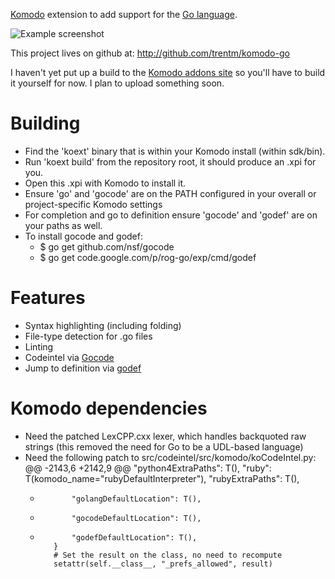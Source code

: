[Komodo](http://www.activestate.com/komodo) extension to add support for the [Go
language](http://golang.org).

![Example screenshot](https://github.com/traviscline/komodo-go/raw/master/example.png)

This project lives on github at: <http://github.com/trentm/komodo-go>

I haven't yet put up a build to the [Komodo addons
site](http://community.activestate.com/addons) so you'll have to build it
yourself for now. I plan to upload something soon.

# Building

- Find the 'koext' binary that is within your Komodo install (within sdk/bin).
- Run 'koext build' from the repository root, it should produce an .xpi for you.
- Open this .xpi with Komodo to install it.
- Ensure 'go' and 'gocode' are on the PATH configured in your overall or project-specific Komodo settings
- For completion and go to definition ensure 'gocode' and 'godef' are on your paths as well.
- To install gocode and godef:
  - $ go get github.com/nsf/gocode
  - $ go get code.google.com/p/rog-go/exp/cmd/godef

# Features

- Syntax highlighting (including folding)
- File-type detection for .go files
- Linting
- Codeintel via [Gocode](https://github.com/nsf/gocode)
- Jump to definition via [godef](http://godoc.org/code.google.com/p/rog-go/exp/cmd/godef)

# Komodo dependencies

- Need the patched LexCPP.cxx lexer, which handles backquoted raw strings (this removed the need for Go to be a UDL-based language)
- Need the following patch to src/codeintel/src/komodo/koCodeIntel.py:
    @@ -2143,6 +2142,9 @@
                 "python4ExtraPaths": T(),
                 "ruby": T(komodo_name="rubyDefaultInterpreter"),
                 "rubyExtraPaths": T(),
    +            "golangDefaultLocation": T(),
    +            "gocodeDefaultLocation": T(),
    +            "godefDefaultLocation": T(),
             }
             # Set the result on the class, no need to recompute
             setattr(self.__class__, "_prefs_allowed", result)
